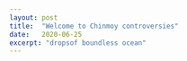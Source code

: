 ```yaml
---
layout: post
title:  "Welcome to Chinmoy controversies"
date:   2020-06-25
excerpt: "dropsof boundless ocean"
---
```

